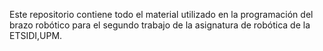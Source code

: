Este repositorio contiene todo el material utilizado en la programación del brazo robótico para el segundo trabajo de la asignatura de robótica de la ETSIDI,UPM.
